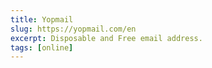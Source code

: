 ```yaml
---
title: Yopmail
slug: https://yopmail.com/en
excerpt: Disposable and Free email address.
tags: [online]
---
```

